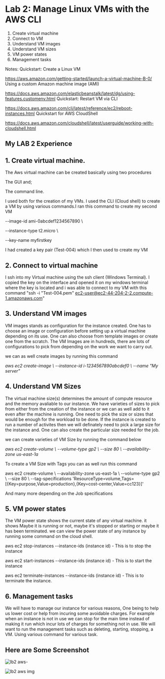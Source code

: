 # Lab 2: Manage Linux VMs with the AWS CLI


1. Create virtual machine
2. Connect to VM
3. Understand VM images
4. Understand VM sizes
5. VM power states
6. Management tasks



Notes:
Quickstart: Create a Linux VM

https://aws.amazon.com/getting-started/launch-a-virtual-machine-B-0/
Using a custom Amazon machine image (AMI)

https://docs.aws.amazon.com/elasticbeanstalk/latest/dg/using-features.customenv.html
Quickstart: Restart VM via CLI

https://docs.aws.amazon.com/cli/latest/reference/ec2/reboot-instances.html
Quickstart for AWS CloudShell

https://docs.aws.amazon.com/cloudshell/latest/userguide/working-with-cloudshell.html









##  My LAB 2 Experience




## 1. Create virtual machine.

The Aws virtual machine can be created basically using two procedures

The GUI and;

The command line.

I used both for the creation of my VMs. I used the CLI (Cloud shell) to create a VM by using various commands.I ran this command to create my second VM

--image-id ami-0abcdef1234567890 \

--instance-type t2.micro \

--key-name myfirstkey

I had created a key pair (Test-004) which I then used to create my VM



## 2. Connect to virtual machine


I ssh into my Virtual machine using the ssh client (Windows Terminal). I copied the key on the interface and opened it on my windows terminal where the key is located and i was able to connect to my VM with this command "ssh -i "Test-004.pem" ec2-user@ec2-44-204-2-2.compute-1.amazonaws.com"


## 3. Understand VM images


VM images stands as configuration for the instance created. One has to choose an image or configuration before setting up a virtual machine depending on its use. One can also choose from template images or create one from the scratch. The VM Images are in hundreds, there are lots of configurations to pick from depending on the work we want to carry out. 

we can as well create images by running this command 

_aws ec2 create-image \ --instance-id i-1234567890abcdef0 \ --name "My server"_


## 4. Understand VM Sizes

The virtual machine size(s) determines the amount of compute resource and the memory avaliable to our instance. We have varieties of sizes to pick from either from the creation of the instance or we can as well add to it even after the machine is running. One need to pick the size or sizes that would be enough for the workload to be done. If the instance is created to run a number of activites then we will definately need to pick a large size for the instance and. One can also create the particular size needed for the job.

we can create varieties of VM Size by running the command below

_aws ec2 create-volume \ --volume-type gp2 \ --size 80 \ --availability-zone us-east-1a_

To create a VM Size with Tags you can as well run this command

aws ec2 create-volume \ --availability-zone us-east-1a \ --volume-type gp2 \ --size 80 \ --tag-specifications 'ResourceType=volume,Tags=[{Key=purpose,Value=production},{Key=cost-center,Value=cc123}]'

And many more depending on the Job specifications

## 5. VM power states

The VM power state shows the current state of any virtual machine. it shows Maybe it is running or not, maybe it's stopped or starting or maybe it has been terminated. we can view the power state of any instance by running some command on the cloud shell.

aws ec2 stop-instances --instance-ids (instance id) - This is to stop the instance

aws ec2 start-instances --instance-ids (instance id) - This is to start the instance

aws ec2 terminate-instances --instance-ids (instance id) - This is to terminate the instance.

## 6. Management tasks

We will have to manage our instance for various reasons, One being to help us lower cost or help from incuring some avoidable charges. For example when an instance is not in use we can stop for the main time instead of making it run which incur lots of charges for something not in use. We will want to run the management tasks such as deleting, starting, stopping, a VM. Using various command for various task.






## Here are Some Screenshot

![lb2 aws-](https://user-images.githubusercontent.com/105374941/186178638-6aa26659-f84c-4095-9fe2-ed14b9bc467a.png)


![lb2 aws img](https://user-images.githubusercontent.com/105374941/186178680-1dc30f89-02fd-48a9-ad2a-7bf94454018f.png)


 
